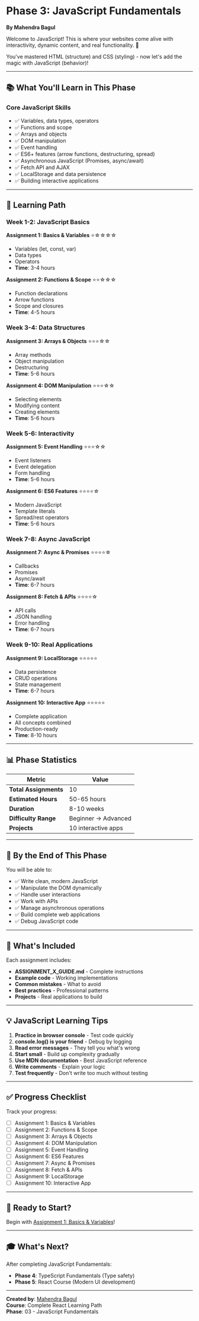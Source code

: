 # Phase 3: JavaScript Fundamentals

**By Mahendra Bagul**

Welcome to JavaScript! This is where your websites come alive with interactivity, dynamic content, and real functionality. 🚀

You've mastered HTML (structure) and CSS (styling) - now let's add the magic with JavaScript (behavior)!

---

## 📚 What You'll Learn in This Phase

### Core JavaScript Skills
- ✅ Variables, data types, operators
- ✅ Functions and scope
- ✅ Arrays and objects
- ✅ DOM manipulation
- ✅ Event handling
- ✅ ES6+ features (arrow functions, destructuring, spread)
- ✅ Asynchronous JavaScript (Promises, async/await)
- ✅ Fetch API and AJAX
- ✅ LocalStorage and data persistence
- ✅ Building interactive applications

---

## 🎯 Learning Path

### Week 1-2: JavaScript Basics
**Assignment 1: Basics & Variables** ⭐☆☆☆☆
- Variables (let, const, var)
- Data types
- Operators
- **Time**: 3-4 hours

**Assignment 2: Functions & Scope** ⭐⭐☆☆☆
- Function declarations
- Arrow functions
- Scope and closures
- **Time**: 4-5 hours

### Week 3-4: Data Structures
**Assignment 3: Arrays & Objects** ⭐⭐⭐☆☆
- Array methods
- Object manipulation
- Destructuring
- **Time**: 5-6 hours

**Assignment 4: DOM Manipulation** ⭐⭐⭐☆☆
- Selecting elements
- Modifying content
- Creating elements
- **Time**: 5-6 hours

### Week 5-6: Interactivity
**Assignment 5: Event Handling** ⭐⭐⭐☆☆
- Event listeners
- Event delegation
- Form handling
- **Time**: 5-6 hours

**Assignment 6: ES6 Features** ⭐⭐⭐⭐☆
- Modern JavaScript
- Template literals
- Spread/rest operators
- **Time**: 5-6 hours

### Week 7-8: Async JavaScript
**Assignment 7: Async & Promises** ⭐⭐⭐⭐☆
- Callbacks
- Promises
- Async/await
- **Time**: 6-7 hours

**Assignment 8: Fetch & APIs** ⭐⭐⭐⭐☆
- API calls
- JSON handling
- Error handling
- **Time**: 6-7 hours

### Week 9-10: Real Applications
**Assignment 9: LocalStorage** ⭐⭐⭐⭐⭐
- Data persistence
- CRUD operations
- State management
- **Time**: 6-7 hours

**Assignment 10: Interactive App** ⭐⭐⭐⭐⭐
- Complete application
- All concepts combined
- Production-ready
- **Time**: 8-10 hours

---

## 📊 Phase Statistics

| Metric | Value |
|--------|-------|
| **Total Assignments** | 10 |
| **Estimated Hours** | 50-65 hours |
| **Duration** | 8-10 weeks |
| **Difficulty Range** | Beginner → Advanced |
| **Projects** | 10 interactive apps |

---

## 🎯 By the End of This Phase

You will be able to:
- ✅ Write clean, modern JavaScript
- ✅ Manipulate the DOM dynamically
- ✅ Handle user interactions
- ✅ Work with APIs
- ✅ Manage asynchronous operations
- ✅ Build complete web applications
- ✅ Debug JavaScript code

---

## 📁 What's Included

Each assignment includes:
- **ASSIGNMENT_X_GUIDE.md** - Complete instructions
- **Example code** - Working implementations
- **Common mistakes** - What to avoid
- **Best practices** - Professional patterns
- **Projects** - Real applications to build

---

## 💡 JavaScript Learning Tips

1. **Practice in browser console** - Test code quickly
2. **console.log() is your friend** - Debug by logging
3. **Read error messages** - They tell you what's wrong
4. **Start small** - Build up complexity gradually
5. **Use MDN documentation** - Best JavaScript reference
6. **Write comments** - Explain your logic
7. **Test frequently** - Don't write too much without testing

---

## ✅ Progress Checklist

Track your progress:
- [ ] Assignment 1: Basics & Variables
- [ ] Assignment 2: Functions & Scope
- [ ] Assignment 3: Arrays & Objects
- [ ] Assignment 4: DOM Manipulation
- [ ] Assignment 5: Event Handling
- [ ] Assignment 6: ES6 Features
- [ ] Assignment 7: Async & Promises
- [ ] Assignment 8: Fetch & APIs
- [ ] Assignment 9: LocalStorage
- [ ] Assignment 10: Interactive App

---

## 🚀 Ready to Start?

Begin with [Assignment 1: Basics & Variables](./assignment-01-basics-variables/ASSIGNMENT_1_GUIDE.md)!

---

## 🎓 What's Next?

After completing JavaScript Fundamentals:
- **Phase 4**: TypeScript Fundamentals (Type safety)
- **Phase 5**: React Course (Modern UI development)

---

**Created by**: [Mahendra Bagul](https://github.com/bagulm123)  
**Course**: Complete React Learning Path  
**Phase**: 03 - JavaScript Fundamentals

